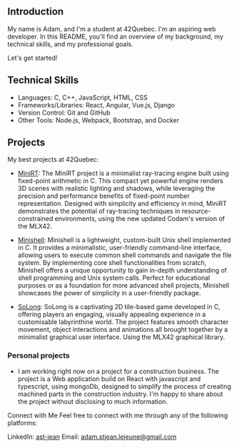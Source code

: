 ## Introduction
My name is Adam, and I'm a student at 42Quebec. 
I'm an aspiring web developer.
In this README, you'll find an overview of my background, my technical skills, and my professional goals. 

Let's get started!

## Technical Skills
- Languages: C, C++, JavaScript, HTML, CSS
- Frameworks/Libraries: React, Angular, Vue.js, Django
- Version Control: Git and GitHub
- Other Tools: Node.js, Webpack, Bootstrap, and Docker
## Projects

My best projects at 42Quebec:

- [MiniRT](https://gitfront.io/r/ast-jean/mWxJc7eLbA3F/MiniRT/): The MiniRT project is a minimalist ray-tracing engine built using fixed-point arithmetic in C. This compact yet powerful engine renders 3D scenes with realistic lighting and shadows, while leveraging the precision and performance benefits of fixed-point number representation. Designed with simplicity and efficiency in mind, MiniRT demonstrates the potential of ray-tracing techniques in resource-constrained environments, using the new updated Codam's version of the MLX42.

- [Minishell](https://gitfront.io/r/ast-jean/JbttmM2pLdyT/minishell/): Minishell is a lightweight, custom-built Unix shell implemented in C. It provides a minimalistic, user-friendly command-line interface, allowing users to execute common shell commands and navigate the file system. By implementing core shell functionalities from scratch, Minishell offers a unique opportunity to gain in-depth understanding of shell programming and Unix system calls. Perfect for educational purposes or as a foundation for more advanced shell projects, Minishell showcases the power of simplicity in a user-friendly package.

- [SoLong](): SoLong is a captivating 2D tile-based game developed in C, offering players an engaging, visually appealing experience in a customisable labyrinthine world. The project features smooth character movement, object interactions and animations all brought together by a minimalist graphical user interface. Using the MLX42 graphical library.

### Personal projects
- I am working right now on a project for a construction business. The project is a Web application build on React with javascript and typescript, using mongoDb, designed to simplify the process of creating machined parts in the construction industry. I'm happy to share about the project without disclosing to much information.

Connect with Me
Feel free to connect with me through any of the following platforms:

LinkedIn: [ast-jean](https://www.linkedin.com/in/ast-jean/)
Email: adam.stjean.lejeune@gmail.com
